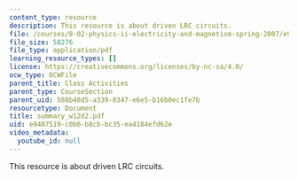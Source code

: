 ```yaml
---
content_type: resource
description: This resource is about driven LRC circuits.
file: /courses/8-02-physics-ii-electricity-and-magnetism-spring-2007/e9407519c0b6b8cbbc35ea4184efd62e_summary_w12d2.pdf
file_size: 58276
file_type: application/pdf
learning_resource_types: []
license: https://creativecommons.org/licenses/by-nc-sa/4.0/
ocw_type: OCWFile
parent_title: Class Activities
parent_type: CourseSection
parent_uid: 588b48d5-a339-0347-e6e5-b16b0ec1fe7b
resourcetype: Document
title: summary_w12d2.pdf
uid: e9407519-c0b6-b8cb-bc35-ea4184efd62e
video_metadata:
  youtube_id: null
---
```

This resource is about driven LRC circuits.